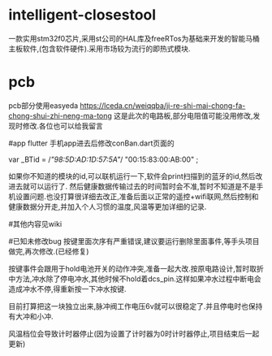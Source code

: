 # intelligent-closestool
一款实用stm32f0芯片,采用st公司的HAL库及freeRTos为基础来开发的智能马桶主板软件,(包含软件硬件).采用市场较为流行的即热式模块.

# pcb
pcb部分使用easyeda https://lceda.cn/weiqqba/ji-re-shi-mai-chong-fa-chong-shui-zhi-neng-ma-tong
这是此次的电路板,部分电阻值可能没用修改,发现时修改.各位也可以给我留言

#app flutter
手机app进去后修改conBan.dart页面的


var _BTid = /*"98:5D:AD:1D:57:5A"*/ "00:15:83:00:AB:00" ;

如果你不知道的模块的id,可以联机运行一下,软件会print扫描到的蓝牙的id,然后改进去就可以运行了.
然后健康数据传输过去的时间暂时会不准,暂时不知道是不是手机设置问题.也没打算很详细去改正,准备后面以正常的遥控+wifi联网,然后控制和健康数据分开走,并加入个人习惯的温度,风温等更加详细的记录.

#其他内容见wiki

#已知未修改bug
按键里面次序有严重错误,建议要运行删除里面事件,等手头项目做完,再次修改.(已经修复)

按键事件会跟用于hold电池开关的动作冲突,准备一起大改.按原电路设计,暂时取折中方法,冲水除了停电冲水,其他时候不hold着dcs_pin.这样如果冲水过程中断电会造成冲水不停,得重新按一下冲水按键.

目前打算把这一块独立出来,脉冲阀工作电压6v就可以很稳定了.并且停电时也保持有大冲和小冲.

风温档位会导致计时器停止(因为设置了计时器为0时计时器停止,项目结束后一起更新)

